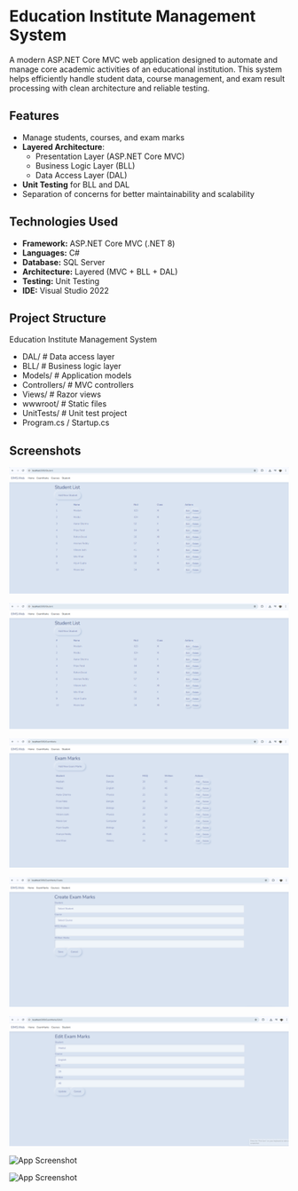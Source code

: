 
# Education Institute Management System 

A modern ASP.NET Core MVC web application designed to automate and manage core academic activities of an educational institution. This system helps efficiently handle student data, course management, and exam result processing with clean architecture and reliable testing.



##  Features

-  Manage students, courses, and exam marks
-  **Layered Architecture**:  
   - Presentation Layer (ASP.NET Core MVC)  
   - Business Logic Layer (BLL) 
   - Data Access Layer (DAL)  
-  **Unit Testing** for BLL and DAL
-  Separation of concerns for better maintainability and scalability


## Technologies Used

- **Framework:** ASP.NET Core MVC (.NET 8)
- **Languages:** C#
- **Database:** SQL Server 
- **Architecture:** Layered (MVC + BLL + DAL)
- **Testing:** Unit Testing 
- **IDE:** Visual Studio 2022


 ## Project Structure
 
Education Institute Management System

- DAL/ # Data access layer
- BLL/ # Business logic layer
- Models/ # Application models
- Controllers/ # MVC controllers
- Views/ # Razor views
- wwwroot/ # Static files
- UnitTests/ # Unit test project
- Program.cs / Startup.cs
## Screenshots
![Course List](https://github.com/Maidul771/Education-Institute-Management-System/blob/afd76ad942e66637e3529ffc547c6803964ed82c/Student%20list.png)

![Student List](https://github.com/Maidul771/Education-Institute-Management-System/blob/7510b0984013504bbe7adb533975b23adb5b5e8a/Student%20list.png)

![Exam Marks](https://github.com/Maidul771/Education-Institute-Management-System/blob/4015a991c7288bec2b9326b36e9a2d9fbbb5434a/Exam%20Marks.png)

![Create Exam Marks](https://github.com/Maidul771/Education-Institute-Management-System/blob/737cbc8214ab222a0c46ec867e37292b6be47fee/Create%20exam%20marks.png)

![Edit Exam Marks](https://github.com/Maidul771/Education-Institute-Management-System/blob/c1fa3c1e66b2c96dc02b17d6892dba68016c5074/Edit%20exam%20marks.png)

![App Screenshot](https://media-hosting.imagekit.io/4c0030ec42144cb8/delete%20exam%20marks.png?Expires=1841243711&Key-Pair-Id=K2ZIVPTIP2VGHC&Signature=QfJvPnKdD5x28EBLiIoQXfngo43Wrt5rieGS1m5L7c8thOfU-IANUA5mr4BM1VjpDVhKBwLcWrzgiRJRIUQzW4u83QpjIfgNANukPBtySxIq~kZJmet09dGQDWbfQtDQQluV3TxoBpiwIrYeExGz7Zy3eR9Q41zyG0YdSbQHEN-MUftU4sAYmAgOdhK0dXNwICwZLzNtxLeQ3z-HngQiXJlnn3lAnGrDhmaYHKAH4KG6-VMcXT1nNxexURvuLy7A9brCU6Nq8RJq7NvmFjuldMUyjjjSuc~RYDp5Hw-Wk55Gc--l6uGnjDr74DerpDewNXAp04lcTvkMeTQRuGvVHA__)

![App Screenshot](https://media-hosting.imagekit.io/ebc4ac66b6184f68/Database.png?Expires=1841244122&Key-Pair-Id=K2ZIVPTIP2VGHC&Signature=RofOtgHk~eT2txI4MHi0TTvydDORyzSTy9Sa8lkKWQ1b4qh0Mcf6cs9fa9YxkfsHzLpJ87xUMBnUysnynDuQqCs1zOAlZP~rjS~n~5I2vG1NfPAU9aovcb-Cf~RbFMakXvpSJrofn~LLi7k1jNtYBs7QPuoAsDzmVPhwU7F7RkjrRQC29gWfONPbnzHw638J~XrUOrixcz7MnQ~gYWkPbUp~sGYMRpLgLskOSNkb5w~I2dLdJHhvkNrChx5JY3Rd9UJYGH-USeqCEI9D0v2cpDHZQvkVaMmq9CTvEpbucHZG~N9tnmzWCj1zwbVYImjw--ws-E6FsEJWW8Q71d9e6A__)

